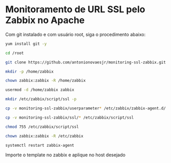 # Monitoramento de URL SSL pelo Zabbix no Apache

Com git instalado e com usuário root, siga o procedimento abaixo:

```sh
yum install git -y

cd /root

git clone https://github.com/antonionovaesjr/monitoring-ssl-zabbix.git

mkdir -p /home/zabbix

chown zabbix:zabbix -R /home/zabbix

usermod -d /home/zabbix zabbix

mkdir /etc/zabbix/script/ssl -p

cp -v monitoring-ssl-zabbix/userparameter* /etc/zabbix/zabbix-agent.d/

cp -v monitoring-ssl-zabbix/ssl/* /etc/zabbix/script/ssl

chmod 755 /etc/zabbix/script/ssl

chown zabbix:zabbix -R /etc/zabbix

systemctl restart zabbix-agent
```

Importe o template no zabbix e aplique no host desejado

